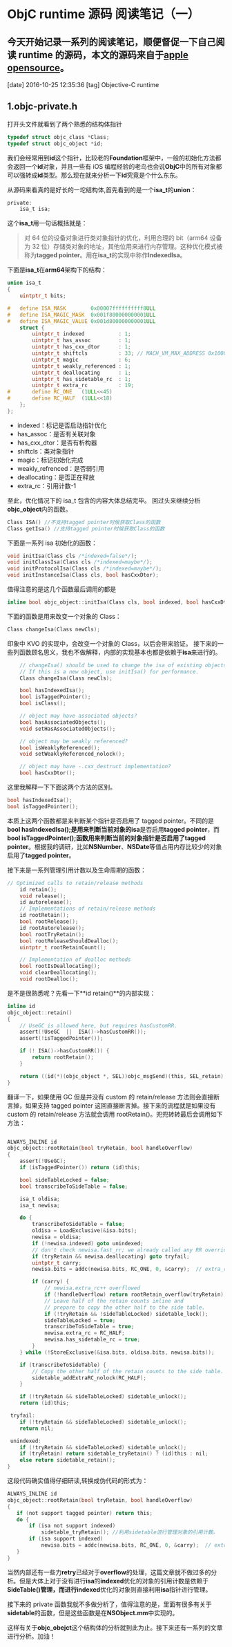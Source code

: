 # ObjC runtime 源码 阅读笔记（一）

## 今天开始记录一系列的阅读笔记，顺便督促一下自己阅读 runtime 的源码，本文的源码来自于[apple opensource](http://opensource.apple.com/source/objc4/)。

[date] 2016-10-25 12:35:36
[tag] Objective-C runtime

## 1.objc-private.h

打开头文件就看到了两个熟悉的结构体指针

```c
typedef struct objc_class *Class;
typedef struct objc_object *id;
```

我们会经常用到**id**这个指针，比较老的**Foundation**框架中，一般的初始化方法都会返回一个**id**对象，并且一些有 iOS 编程经验的老鸟也会说**ObjC**中的所有对象都可以强转成**id**类型。那么现在就来分析一下**id**究竟是个什么东东。

从源码来看真的是好长的一坨结构体,首先看到的是一个**isa_t**的**union**：

```c
private:
    isa_t isa;
```

这个**isa_t**用一句话概括就是：

> 对 64 位的设备对象进行类对象指针的优化，利用合理的 bit（arm64 设备为 32 位）存储类对象的地址，其他位用来进行内存管理。这种优化模式被称为**tagged pointer**。用在**isa_t**的实现中称作**IndexedIsa**。

下面是**isa_t**在**arm64**架构下的结构：

```c
union isa_t
{
    uintptr_t bits;

#   define ISA_MASK        0x00007ffffffffff8ULL
#   define ISA_MAGIC_MASK  0x001f800000000001ULL
#   define ISA_MAGIC_VALUE 0x001d800000000001ULL
    struct {
        uintptr_t indexed           : 1;
        uintptr_t has_assoc         : 1;
        uintptr_t has_cxx_dtor      : 1;
        uintptr_t shiftcls          : 33; // MACH_VM_MAX_ADDRESS 0x1000000000
        uintptr_t magic             : 6;
        uintptr_t weakly_referenced : 1;
        uintptr_t deallocating      : 1;
        uintptr_t has_sidetable_rc  : 1;
        uintptr_t extra_rc          : 19;
#       define RC_ONE   (1ULL<<45)
#       define RC_HALF  (1ULL<<18)
    };
};
```

- indexed：标记是否启动指针优化
- has_assoc：是否有关联对象
- has_cxx_dtor：是否有析构器
- shiftcls：类对象指针
- magic：标记初始化完成
- weakly_refrenced：是否弱引用
- deallocating：是否正在释放
- extra_rc：引用计数-1

至此，优化情况下的 isa_t 包含的内容大体总结完毕。
回过头来继续分析**objc_object**内的函数。

```c
Class ISA() //不支持tagged pointer时候获取Class的函数
Class getIsa() //支持tagged pointer时候获取Class的函数
```

下面是一系列 isa 初始化的函数：

```c
void initIsa(Class cls /*indexed=false*/);
void initClassIsa(Class cls /*indexed=maybe*/);
void initProtocolIsa(Class cls /*indexed=maybe*/);
void initInstanceIsa(Class cls, bool hasCxxDtor);
```

值得注意的是这几个函数最后调用的都是

```c
inline bool objc_object::initIsa(Class cls, bool indexed, bool hasCxxDtor)
```

下面的函数是用来改变一个对象的 Class：

```c
Class changeIsa(Class newCls);
```

印象中 KVO 的实现中，会改变一个对象的 Class，以后会带来验证。
接下来的一些列函数顾名思义，我也不做解释，内部的实现基本也都是依赖于**isa**来进行的。

```c
    // changeIsa() should be used to change the isa of existing objects.
    // If this is a new object, use initIsa() for performance.
    Class changeIsa(Class newCls);

    bool hasIndexedIsa();
    bool isTaggedPointer();
    bool isClass();

    // object may have associated objects?
    bool hasAssociatedObjects();
    void setHasAssociatedObjects();

    // object may be weakly referenced?
    bool isWeaklyReferenced();
    void setWeaklyReferenced_nolock();

    // object may have -.cxx_destruct implementation?
    bool hasCxxDtor();
```

这里我解释一下下面这两个方法的区别。

```c
bool hasIndexedIsa();
bool isTaggedPointer();
```

本质上这两个函数都是来判断某个指针是否启用了 tagged pointer。不同的是
**bool hasIndexedIsa();**是用来判断当前对象的**isa**是否启用**tagged pointer**，而**bool isTaggedPointer();**函数用来判断当前的对象指针是否启用了**tagged pointer**。根据我的调研，比如**NSNumber**、**NSDate**等值占用内存比较少的对象启用了**tagged pointer**。

接下来是一系列管理引用计数以及生命周期的函数：

```c
// Optimized calls to retain/release methods
    id retain();
    void release();
    id autorelease();
    // Implementations of retain/release methods
    id rootRetain();
    bool rootRelease();
    id rootAutorelease();
    bool rootTryRetain();
    bool rootReleaseShouldDealloc();
    uintptr_t rootRetainCount();

    // Implementation of dealloc methods
    bool rootIsDeallocating();
    void clearDeallocating();
    void rootDealloc();
```

是不是很熟悉呢？先看一下**id retain()**的内部实现：

```c
inline id
objc_object::retain()
{
    // UseGC is allowed here, but requires hasCustomRR.
    assert(!UseGC  ||  ISA()->hasCustomRR());
    assert(!isTaggedPointer());

    if (! ISA()->hasCustomRR()) {
        return rootRetain();
    }

    return ((id(*)(objc_object *, SEL))objc_msgSend)(this, SEL_retain);
}
```

翻译一下，如果使用 GC 但是并没有 custom 的 retain/release 方法则会直接断言掉，如果支持 tagged pointer 这回直接断言掉。接下来的流程就是如果没有 custom 的 retain/release 方法就会调用 rootRetain()。兜兜转转最后会调用如下方法：

```c

ALWAYS_INLINE id
objc_object::rootRetain(bool tryRetain, bool handleOverflow)
{
    assert(!UseGC);
    if (isTaggedPointer()) return (id)this;

    bool sideTableLocked = false;
    bool transcribeToSideTable = false;

    isa_t oldisa;
    isa_t newisa;

    do {
        transcribeToSideTable = false;
        oldisa = LoadExclusive(&isa.bits);
        newisa = oldisa;
        if (!newisa.indexed) goto unindexed;
        // don't check newisa.fast_rr; we already called any RR overrides
        if (tryRetain && newisa.deallocating) goto tryfail;
        uintptr_t carry;
        newisa.bits = addc(newisa.bits, RC_ONE, 0, &carry);  // extra_rc++

        if (carry) {
            // newisa.extra_rc++ overflowed
            if (!handleOverflow) return rootRetain_overflow(tryRetain);
            // Leave half of the retain counts inline and
            // prepare to copy the other half to the side table.
            if (!tryRetain && !sideTableLocked) sidetable_lock();
            sideTableLocked = true;
            transcribeToSideTable = true;
            newisa.extra_rc = RC_HALF;
            newisa.has_sidetable_rc = true;
        }
    } while (!StoreExclusive(&isa.bits, oldisa.bits, newisa.bits));

    if (transcribeToSideTable) {
        // Copy the other half of the retain counts to the side table.
        sidetable_addExtraRC_nolock(RC_HALF);
    }

    if (!tryRetain && sideTableLocked) sidetable_unlock();
    return (id)this;

 tryfail:
    if (!tryRetain && sideTableLocked) sidetable_unlock();
    return nil;

 unindexed:
    if (!tryRetain && sideTableLocked) sidetable_unlock();
    if (tryRetain) return sidetable_tryRetain() ? (id)this : nil;
    else return sidetable_retain();
}
```

这段代码确实值得仔细研读,转换成伪代码的形式为：

```c
ALWAYS_INLINE id
objc_object::rootRetain(bool tryRetain, bool handleOverflow)
{
   if (not support tagged pointer) return this;
   do {
       if (isa not support indexed)
           sidetable_tryRetain(); //利用sidetable进行管理对象的引用计数。
       if (isa support indexed)
           newisa.bits = addc(newisa.bits, RC_ONE, 0, &carry);  // extra_rc+
   }
}
```

当然内部还有一些力**retry**已经对于**overflow**的处理，这篇文章就不做过多的分析。但是大体上对于没有进行**isa**的**indexed**优化的对象的引用计数是依赖于**SideTable()**管理，而进行**indexed**优化的对象则直接利用**isa**指针进行管理。

接下来的 private 函数我就不多做分析了，值得注意的是，里面有很多有关于**sidetable**的函数，但是这些函数是在**NSObject.mm**中实现的。

这样有关于**objc_obejct**这个结构体的分析就到此为止。接下来还有一系列的文章进行分析。加油！
